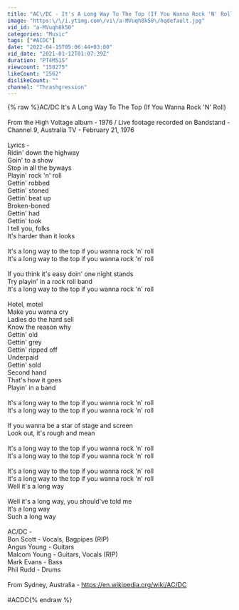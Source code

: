 ```yaml
---
title: "AC\/DC - It's A Long Way To The Top (If You Wanna Rock 'N' Roll)"
image: "https:\/\/i.ytimg.com\/vi\/a-MVuqh8k50\/hqdefault.jpg"
vid_id: "a-MVuqh8k50"
categories: "Music"
tags: ["#ACDC"]
date: "2022-04-15T05:06:44+03:00"
vid_date: "2021-01-12T01:07:39Z"
duration: "PT4M51S"
viewcount: "158275"
likeCount: "2562"
dislikeCount: ""
channel: "Thrashgression"
---
```

{% raw %}AC/DC It's A Long Way To The Top (If You Wanna Rock 'N' Roll)<br /><br />From the High Voltage album - 1976 / Live footage recorded on Bandstand - Channel 9, Australia TV - February 21, 1976<br /><br />Lyrics - <br />Ridin' down the highway<br />Goin' to a show<br />Stop in all the byways<br />Playin' rock 'n' roll<br />Gettin' robbed<br />Gettin' stoned<br />Gettin' beat up<br />Broken-boned<br />Gettin' had<br />Gettin' took<br />I tell you, folks<br />It's harder than it looks<br /><br />It's a long way to the top if you wanna rock 'n' roll<br />It's a long way to the top if you wanna rock 'n' roll<br /><br />If you think it's easy doin' one night stands<br />Try playin' in a rock roll band<br />It's a long way to the top if you wanna rock 'n' roll<br /><br />Hotel, motel<br />Make you wanna cry<br />Ladies do the hard sell<br />Know the reason why<br />Gettin' old<br />Gettin' grey<br />Gettin' ripped off<br />Underpaid<br />Gettin' sold<br />Second hand<br />That's how it goes<br />Playin' in a band<br /><br />It's a long way to the top if you wanna rock 'n' roll<br />It's a long way to the top if you wanna rock 'n' roll<br /><br />If you wanna be a star of stage and screen<br />Look out, it's rough and mean<br /><br />It's a long way to the top if you wanna rock 'n' roll<br />It's a long way to the top if you wanna rock 'n' roll<br /><br />It's a long way to the top if you wanna rock 'n' roll<br />It's a long way to the top if you wanna rock 'n' roll<br />Well it's a long way<br /><br />Well it's a long way, you should've told me<br />It's a long way<br />Such a long way<br /><br />AC/DC - <br />Bon Scott - Vocals, Bagpipes (RIP)<br />Angus Young - Guitars<br />Malcom Young - Guitars, Vocals (RIP) <br />Mark Evans - Bass<br />Phil Rudd - Drums<br /><br />From Sydney, Australia - <a rel="nofollow" target="blank" href="https://en.wikipedia.org/wiki/AC/DC">https://en.wikipedia.org/wiki/AC/DC</a><br /><br />#ACDC{% endraw %}
